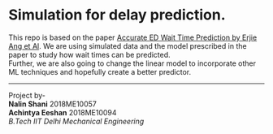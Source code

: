 # Simulation for delay prediction.
        
This repo is based on the paper [Accurate ED Wait Time Prediction by Erjie Ang et Al](https://web.stanford.edu/~bayati/papers/edwait.pdf). We are using simulated data and the model prescribed in the paper to study how wait times can be predicted.         
Further, we are also going to change the linear model to incorporate other ML techniques and hopefully create a better predictor.    

***
Project by-    
**Nalin Shani** 2018ME10057    
**Achintya Eeshan** 2018ME10094      
_B.Tech IIT Delhi Mechanical Engineering_
